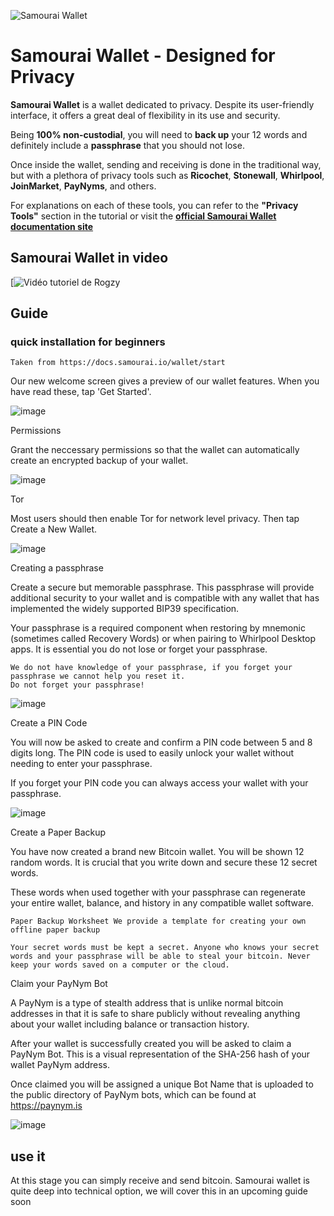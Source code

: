 ![Samourai Wallet](assets/cover.jpeg)

# Samourai Wallet - Designed for Privacy

**Samourai Wallet** is a wallet dedicated to privacy. Despite its user-friendly interface, it offers a great deal of flexibility in its use and security.

Being **100% non-custodial**, you will need to **back up** your 12 words and definitely include a **passphrase** that you should not lose.

Once inside the wallet, sending and receiving is done in the traditional way, but with a plethora of privacy tools such as **Ricochet**, **Stonewall**, **Whirlpool**, **JoinMarket**, **PayNyms**, and others.

For explanations on each of these tools, you can refer to the **"Privacy Tools"** section in the tutorial or visit the [**official Samourai Wallet documentation site**](https://docs.samourai.io/)

## Samourai Wallet in video

[![Vidéo tutoriel de Rogzy](https://youtu.be/ajs1a8m76TI)

## Guide

### quick installation for beginners

    Taken from https://docs.samourai.io/wallet/start

Our new welcome screen gives a preview of our wallet features. When you have read these, tap 'Get Started'.

![image](assets/1.png)

Permissions

Grant the neccessary permissions so that the wallet can automatically create an encrypted backup of your wallet.

![image](assets/2.png)

Tor

Most users should then enable Tor for network level privacy. Then tap Create a New Wallet.

![image](assets/3.png)

Creating a passphrase

Create a secure but memorable passphrase. This passphrase will provide additional security to your wallet and is compatible with any wallet that has implemented the widely supported BIP39 specification.

Your passphrase is a required component when restoring by mnemonic (sometimes called Recovery Words) or when pairing to Whirlpool Desktop apps. It is essential you do not lose or forget your passphrase.

    We do not have knowledge of your passphrase, if you forget your passphrase we cannot help you reset it.
    Do not forget your passphrase!

![image](assets/4.png)

Create a PIN Code

You will now be asked to create and confirm a PIN code between 5 and 8 digits long. The PIN code is used to easily unlock your wallet without needing to enter your passphrase.

If you forget your PIN code you can always access your wallet with your passphrase.

![image](assets/5.png)

Create a Paper Backup

You have now created a brand new Bitcoin wallet. You will be shown 12 random words. It is crucial that you write down and secure these 12 secret words.

These words when used together with your passphrase can regenerate your entire wallet, balance, and history in any compatible wallet software.

    Paper Backup Worksheet We provide a template for creating your own offline paper backup

    Your secret words must be kept a secret. Anyone who knows your secret words and your passphrase will be able to steal your bitcoin. Never keep your words saved on a computer or the cloud.

Claim your PayNym Bot

A PayNym is a type of stealth address that is unlike normal bitcoin addresses in that it is safe to share publicly without revealing anything about your wallet including balance or transaction history.

After your wallet is successfully created you will be asked to claim a PayNym Bot. This is a visual representation of the SHA-256 hash of your wallet PayNym address.

Once claimed you will be assigned a unique Bot Name that is uploaded to the public directory of PayNym bots, which can be found at https://paynym.is

![image](assets/6.png)

## use it

At this stage you can simply receive and send bitcoin. Samourai wallet is quite deep into technical option, we will cover this in an upcoming guide soon
